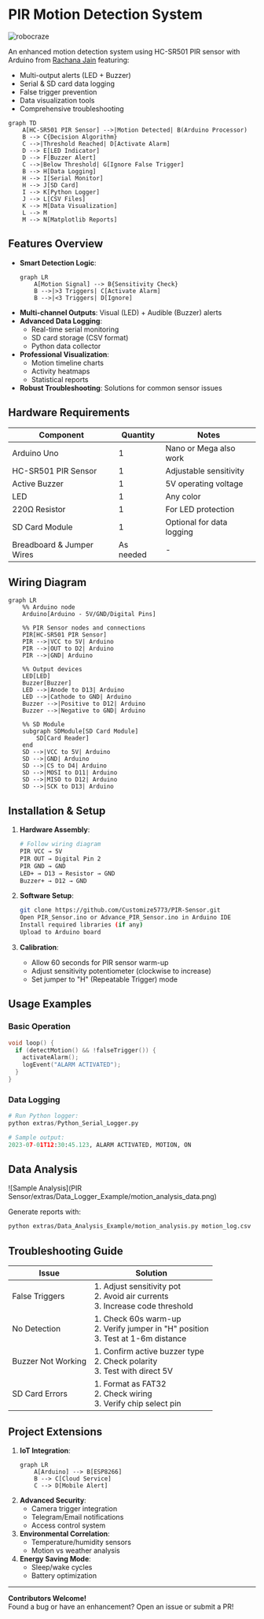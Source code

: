 # PIR Motion Detection System

![robocraze](https://github.com/user-attachments/assets/386787bc-9267-453d-935c-b9d9fed0c933)

An enhanced motion detection system using HC-SR501 PIR sensor with Arduino from [Rachana Jain](https://www.instructables.com/HC-SR501-PIR-Sensor-With-Arduino/) featuring:
- Multi-output alerts (LED + Buzzer)
- Serial & SD card data logging
- False trigger prevention
- Data visualization tools
- Comprehensive troubleshooting

```mermaid
graph TD
    A[HC-SR501 PIR Sensor] -->|Motion Detected| B(Arduino Processor)
    B --> C{Decision Algorithm}
    C -->|Threshold Reached| D[Activate Alarm]
    D --> E[LED Indicator]
    D --> F[Buzzer Alert]
    C -->|Below Threshold| G[Ignore False Trigger]
    B --> H[Data Logging]
    H --> I[Serial Monitor]
    H --> J[SD Card]
    I --> K[Python Logger]
    J --> L[CSV Files]
    K --> M[Data Visualization]
    L --> M
    M --> N[Matplotlib Reports]
```

## Features Overview
- **Smart Detection Logic**: 
  ```mermaid
  graph LR
      A[Motion Signal] --> B{Sensitivity Check}
      B -->|>3 Triggers| C[Activate Alarm]
      B -->|<3 Triggers| D[Ignore]
  ```
- **Multi-channel Outputs**: Visual (LED) + Audible (Buzzer) alerts
- **Advanced Data Logging**:
  - Real-time serial monitoring
  - SD card storage (CSV format)
  - Python data collector
- **Professional Visualization**:
  - Motion timeline charts
  - Activity heatmaps
  - Statistical reports
- **Robust Troubleshooting**: Solutions for common sensor issues

## Hardware Requirements
| Component | Quantity | Notes |
|-----------|----------|-------|
| Arduino Uno | 1 | Nano or Mega also work |
| HC-SR501 PIR Sensor | 1 | Adjustable sensitivity |
| Active Buzzer | 1 | 5V operating voltage |
| LED | 1 | Any color |
| 220Ω Resistor | 1 | For LED protection |
| SD Card Module | 1 | Optional for data logging |
| Breadboard & Jumper Wires | As needed | - |

## Wiring Diagram
```mermaid
graph LR
    %% Arduino node
    Arduino[Arduino - 5V/GND/Digital Pins]

    %% PIR Sensor nodes and connections
    PIR[HC-SR501 PIR Sensor]
    PIR -->|VCC to 5V| Arduino
    PIR -->|OUT to D2| Arduino
    PIR -->|GND| Arduino

    %% Output devices
    LED[LED]
    Buzzer[Buzzer]
    LED -->|Anode to D13| Arduino
    LED -->|Cathode to GND| Arduino
    Buzzer -->|Positive to D12| Arduino
    Buzzer -->|Negative to GND| Arduino

    %% SD Module
    subgraph SDModule[SD Card Module]
        SD[Card Reader]
    end
    SD -->|VCC to 5V| Arduino
    SD -->|GND| Arduino
    SD -->|CS to D4| Arduino
    SD -->|MOSI to D11| Arduino
    SD -->|MISO to D12| Arduino
    SD -->|SCK to D13| Arduino
```

## Installation & Setup
1. **Hardware Assembly**:
   ```bash
   # Follow wiring diagram
   PIR VCC → 5V
   PIR OUT → Digital Pin 2
   PIR GND → GND
   LED+ → D13 → Resistor → GND
   Buzzer+ → D12 → GND
   ```

2. **Software Setup**:
   ```bash
   git clone https://github.com/Customize5773/PIR-Sensor.git
   Open PIR_Sensor.ino or Advance_PIR_Sensor.ino in Arduino IDE
   Install required libraries (if any)
   Upload to Arduino board
   ```

3. **Calibration**:
   - Allow 60 seconds for PIR sensor warm-up
   - Adjust sensitivity potentiometer (clockwise to increase)
   - Set jumper to "H" (Repeatable Trigger) mode

## Usage Examples
### Basic Operation
```cpp
void loop() {
  if (detectMotion() && !falseTrigger()) {
    activateAlarm();
    logEvent("ALARM ACTIVATED");
  }
}
```

### Data Logging
```python
# Run Python logger:
python extras/Python_Serial_Logger.py

# Sample output:
2023-07-01T12:30:45.123, ALARM ACTIVATED, MOTION, ON
```

## Data Analysis
![Sample Analysis](PIR Sensor/extras/Data_Logger_Example/motion_analysis_data.png)

Generate reports with:
```bash
python extras/Data_Analysis_Example/motion_analysis.py motion_log.csv
```

## Troubleshooting Guide
| Issue | Solution |
|-------|----------|
| False Triggers | 1. Adjust sensitivity pot<br>2. Avoid air currents<br>3. Increase code threshold |
| No Detection | 1. Check 60s warm-up<br>2. Verify jumper in "H" position<br>3. Test at 1-6m distance |
| Buzzer Not Working | 1. Confirm active buzzer type<br>2. Check polarity<br>3. Test with direct 5V |
| SD Card Errors | 1. Format as FAT32<br>2. Check wiring<br>3. Verify chip select pin |

## Project Extensions
1. **IoT Integration**:
   ```mermaid
   graph LR
       A[Arduino] --> B[ESP8266]
       B --> C[Cloud Service]
       C --> D[Mobile Alert]
   ```
2. **Advanced Security**:
   - Camera trigger integration
   - Telegram/Email notifications
   - Access control system
3. **Environmental Correlation**:
   - Temperature/humidity sensors
   - Motion vs weather analysis
4. **Energy Saving Mode**:
   - Sleep/wake cycles
   - Battery optimization
---

**Contributors Welcome!**  
Found a bug or have an enhancement? Open an issue or submit a PR!
